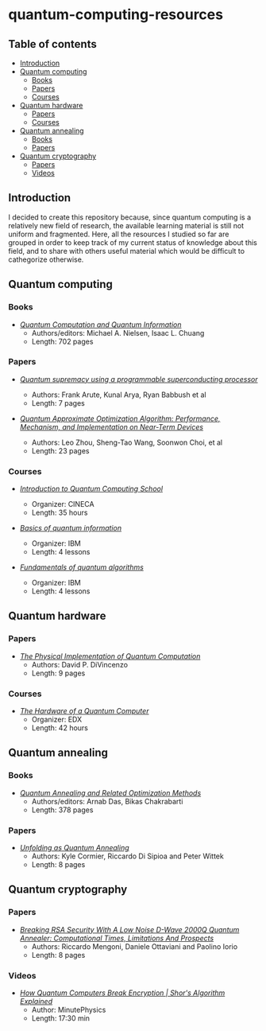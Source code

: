 # quantum-computing-resources

## Table of contents

- [Introduction](#introduction)
- [Quantum computing](#quantum-computing)
  - [Books](#books)
  - [Papers](#papers)
  - [Courses](#courses)
- [Quantum hardware](#quantum-hardware)
  - [Papers](#papers)
  - [Courses](#courses)
- [Quantum annealing](#quantum-annealing)
  - [Books](#books)
  - [Papers](#papers)
- [Quantum cryptography](#quantum-cryptography)
  - [Papers](#papers)
  - [Videos](#videos)

## Introduction

I decided to create this repository because, since quantum computing is a relatively new field of research, the available learning material is still not uniform and fragmented. Here, all the resources I studied so far are grouped in order to keep track of my current status of knowledge about this field, and to share with others useful material which would be difficult to cathegorize otherwise.

## Quantum computing

### Books

- [*Quantum Computation and Quantum Information*](https://www.cambridge.org/highereducation/books/quantum-computation-and-quantum-information/01E10196D0A682A6AEFFEA52D53BE9AE#overview)
  - Authors/editors: Michael A. Nielsen, Isaac L. Chuang
  - Length: 702 pages

### Papers

- [*Quantum supremacy using a programmable superconducting processor*](https://www.nature.com/articles/s41586-019-1666-5)
  - Authors: Frank Arute, Kunal Arya, Ryan Babbush et al
  - Length: 7 pages

- [*Quantum Approximate Optimization Algorithm: Performance, Mechanism, and Implementation on Near-Term Devices*](https://arxiv.org/pdf/1812.01041.pdf)
  - Authors: Leo Zhou, Sheng-Tao Wang, Soonwon Choi, et al
  - Length: 23 pages

### Courses

- [*Introduction to Quantum Computing School*](https://eventi.cineca.it/en/hpc/introduction-quantum-computing-school/bologna-20230605)
  - Organizer: CINECA
  - Length: 35 hours

- [*Basics of quantum information*](https://learning.quantum.ibm.com/course/basics-of-quantum-information)
  - Organizer: IBM
  - Length: 4 lessons

- [*Fundamentals of quantum algorithms*](https://learning.quantum.ibm.com/course/fundamentals-of-quantum-algorithms)
  - Organizer: IBM
  - Length: 4 lessons

## Quantum hardware

### Papers

- [*The Physical Implementation of Quantum Computation*](https://arxiv.org/abs/quant-ph/0002077)
  - Authors: David P. DiVincenzo
  - Length: 9 pages

### Courses

- [*The Hardware of a Quantum Computer*](https://www.edx.org/learn/quantum-computing/delft-university-of-technology-the-hardware-of-a-quantum-computer)
  - Organizer: EDX
  - Length: 42 hours

## Quantum annealing

### Books

- [*Quantum Annealing and Related Optimization Methods*](https://link.springer.com/book/10.1007/11526216)
  - Authors/editors: Arnab Das, Bikas Chakrabarti
  - Length: 378 pages

### Papers

- [*Unfolding as Quantum Annealing*](https://arxiv.org/abs/1908.08519)
  - Authors: Kyle Cormier, Riccardo Di Sipioa and Peter Wittek
  - Length: 8 pages

## Quantum cryptography

### Papers

- [*Breaking RSA Security With A Low Noise D-Wave 2000Q Quantum Annealer: Computational Times, Limitations And Prospects*](https://arxiv.org/pdf/2005.02268.pdf)
  - Authors: Riccardo Mengoni, Daniele Ottaviani and Paolino Iorio
  - Length: 8 pages

### Videos

- [*How Quantum Computers Break Encryption | Shor's Algorithm Explained*](https://www.youtube.com/watch?v=lvTqbM5Dq4Q)
  - Author: MinutePhysics
  - Length: 17:30 min